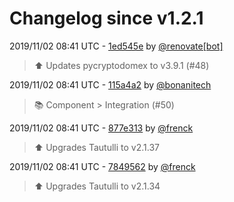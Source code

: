 # Changelog since v1.2.1

2019/11/02 08:41 UTC - [1ed545e](https://github.com/hassio-addons/addon-tautulli/commit/1ed545eca84171ca2a8a865a08cd47c1aa81fe80) by [@renovate[bot]](https://github.com/apps/renovate)
> :arrow_up: Updates pycryptodomex to v3.9.1 (#48) 

2019/11/02 08:41 UTC - [115a4a2](https://github.com/hassio-addons/addon-tautulli/commit/115a4a215a7c801f58e47f9ec44fdb68f027a147) by [@bonanitech](https://github.com/bonanitech)
> :books: Component > Integration (#50) 

2019/11/02 08:41 UTC - [877e313](https://github.com/hassio-addons/addon-tautulli/commit/877e3135886012d9de6b485c062eb05ee9d7e918) by [@frenck](https://github.com/frenck)
> :arrow_up: Upgrades Tautulli to v2.1.37 

2019/11/02 08:41 UTC - [7849562](https://github.com/hassio-addons/addon-tautulli/commit/78495627a238e29091baf3020b00180a8946bf3a) by [@frenck](https://github.com/frenck)
> :arrow_up: Upgrades Tautulli to v2.1.34 

